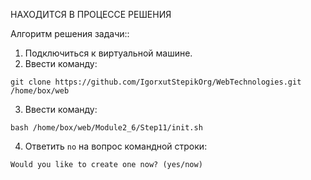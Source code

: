 НАХОДИТСЯ В ПРОЦЕССЕ РЕШЕНИЯ

Алгоритм решения задачи::

 1. Подключиться к виртуальной машине.
 2. Ввести команду:
 
 ``` git clone https://github.com/IgorxutStepikOrg/WebTechnologies.git /home/box/web ```

 3. Ввести команду:
 
 ``` bash /home/box/web/Module2_6/Step11/init.sh ```

 4. Ответить ``` no ``` на вопрос командной строки:

 ``` Would you like to create one now? (yes/now) ```
